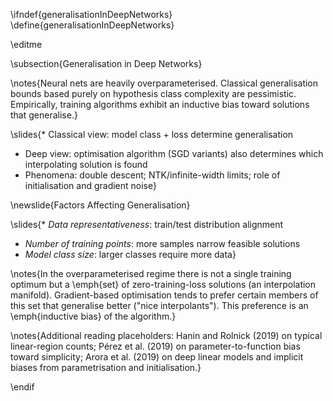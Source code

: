 \ifndef{generalisationInDeepNetworks}
\define{generalisationInDeepNetworks}

\editme

\subsection{Generalisation in Deep Networks}

\notes{Neural nets are heavily overparameterised. Classical generalisation bounds based purely on hypothesis class complexity are pessimistic. Empirically, training algorithms exhibit an inductive bias toward solutions that generalise.}

\slides{* Classical view: model class + loss determine generalisation
* Deep view: optimisation algorithm (SGD variants) also determines which interpolating solution is found
* Phenomena: double descent; NTK/infinite-width limits; role of initialisation and gradient noise}

\newslide{Factors Affecting Generalisation}

\slides{* *Data representativeness*: train/test distribution alignment
* *Number of training points*: more samples narrow feasible solutions
* *Model class size*: larger classes require more data}

\notes{In the overparameterised regime there is not a single training optimum but a \emph{set} of zero-training-loss solutions (an interpolation manifold). Gradient-based optimisation tends to prefer certain members of this set that generalise better ("nice interpolants"). This preference is an \emph{inductive bias} of the algorithm.}

\notes{Additional reading placeholders: Hanin and Rolnick (2019) on typical linear-region counts; Pérez et al. (2019) on parameter-to-function bias toward simplicity; Arora et al. (2019) on deep linear models and implicit biases from parametrisation and initialisation.}

\endif
